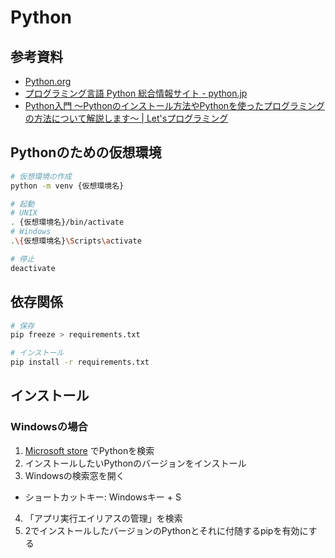 # Python

## 参考資料

- [Python.org](https://www.python.org/)
- [プログラミング言語 Python 総合情報サイト - python.jp](https://www.python.jp/)
- [Python入門 ～Pythonのインストール方法やPythonを使ったプログラミングの方法について解説します～ | Let'sプログラミング](https://www.javadrive.jp/python/)

## Pythonのための仮想環境

```sh
# 仮想環境の作成
python -m venv {仮想環境名}

# 起動
# UNIX
. {仮想環境名}/bin/activate
# Windows
.\{仮想環境名}\Scripts\activate

# 停止
deactivate
```

## 依存関係

```sh
# 保存
pip freeze > requirements.txt

# インストール
pip install -r requirements.txt
```

## インストール

### Windowsの場合

1. [Microsoft store](https://apps.microsoft.com/store/search?hl=ja-jp&gl=jp&publisher=Python%20Software%20Foundation) でPythonを検索
2. インストールしたいPythonのバージョンをインストール
3. Windowsの検索窓を開く
  - ショートカットキー: Windowsキー + S
4. 「アプリ実行エイリアスの管理」を検索
5. 2でインストールしたバージョンのPythonとそれに付随するpipを有効にする
